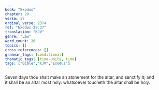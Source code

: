 ```yaml
---
book: "Exodus"
chapter: 29
verse: 37
ordinal_verse: 2374
ref: "Exodus 29:37"
translation: "KJV"
genre: "Law"
word_count: 28
topics: []
cross_references: []
grammar_tags: [conditional]
thematic_tags: [time-units, time]
tags: ["Bible","KJV","Exodus"]
---
```

Seven days thou shalt make an atonement for the altar, and sanctify it; and it shall be an altar most holy: whatsoever toucheth the altar shall be holy.
